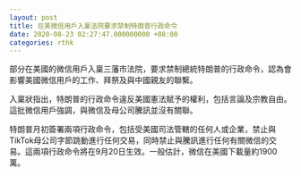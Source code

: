 ```yaml
---
layout: post
title: 在美微信用戶入稟法院要求禁制特朗普行政命令
date: 2020-08-23 02:27:47.000000000 +08:00
categories: rthk
---
```


部分在美國的微信用戶入稟三藩市法院，要求禁制總統特朗普的行政命令，認為會影響美國微信用戶的工作、拜祭及與中國親友的聯繫。

入稟狀指出，特朗普的行政命令違反美國憲法賦予的權利，包括言論及宗教自由。這批微信用戶強調，與微信及母公司騰訊並沒有關聯。

特朗普月初簽署兩項行政命令，包括受美國司法管轄的任何人或企業，禁止與TikTok母公司字節跳動進行任何交易，同時禁止與騰訊進行任何有關微信的交易。這兩項行政命令將在9月20日生效。一般估計，微信在美國下載量約1900萬。
